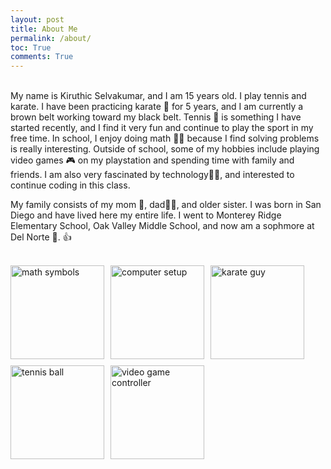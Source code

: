 ```yaml
---
layout: post
title: About Me
permalink: /about/
toc: True
comments: True
---
```

<br>
My name is Kiruthic Selvakumar,
and I am 15 years old.
I play tennis and karate. I have been practicing karate 🥋 for 5 years, and I am currently a brown belt working toward my black belt. Tennis 🎾 is something I have started recently, and I find it very fun and continue to play the sport in my free time. In school, I enjoy doing math 📐📏 because I find solving problems is really interesting. Outside of school, some of my hobbies include playing video games 🎮 on my playstation and spending time with family and friends. I am also very fascinated by technology👨‍💻, and interested to continue coding in this class.

My family consists of my mom 🤱, dad👨‍🍼, and older sister. I was born in San Diego and have lived here my entire life. I went to Monterey Ridge Elementary School, Oak Valley Middle School, and now am a sophmore at Del Norte 🏫. 👍

<br>
<div style="display: flex; flex-wrap:wrap; gap: 10px;">
    <img src="{{site.baseurl}}/images/math.webp" alt="math symbols" width=150 height=150>
    <img src="{{site.baseurl}}/images/computer.jpg" alt="computer setup" width="150" height="150">
    <img src="{{site.baseurl}}/images/karate.jpg" alt="karate guy" width="150" height="150">
    <img src="{{site.baseurl}}/images/tennis.jpeg" alt="tennis ball" width="150" height="150">
    <img src="{{site.baseurl}}/images/videogames.png" alt="video game controller" width="150" height="150">
</div>
